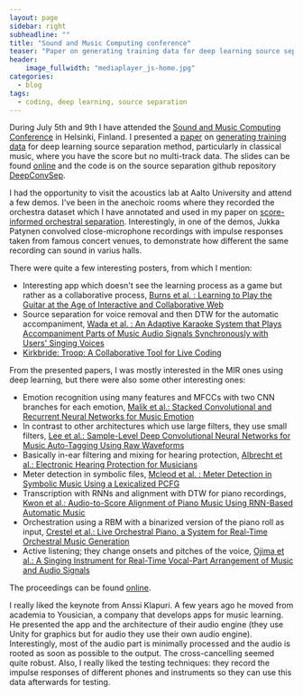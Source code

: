 ```yaml
---
layout: page
sidebar: right
subheadline: ""
title: "Sound and Music Computing conference"
teaser: "Paper on generating training data for deep learning source separation methods..."
header:
    image_fullwidth: "mediaplayer_js-home.jpg"
categories:
  - blog
tags:
  - coding, deep learning, source separation
---
```

During July 5th and 9th I have attended the [Sound and Music Computing Conference][1] in Helsinki, Finland. I presented a [paper][5] on [generating training data][4] for deep learning source separation method, particularly in classical music, where you have the score but no multi-track data. The slides can be found [online][3] and the code is on the source separation github repository [DeepConvSep][2].

I had the opportunity to visit the acoustics lab at Aalto University and attend a few demos. I've been in the anechoic rooms where they recorded the orchestra dataset which I have annotated and used in my paper on [score-informed orchestral separation][6]. Interestingly, in one of the demos, Jukka Patynen convolved close-microphone recordings with impulse responses taken from famous concert venues, to demonstrate how different the same recording can sound in varius halls.


There were quite a few interesting posters, from which I mention:

* Interesting app which doesn't see the learning process as a game but rather as a collaborative process, [Burns et al. : Learning to Play the Guitar at the Age of Interactive and Collaborative Web][8]
* Source separation for voice removal and then DTW for the automatic accompaniment, [Wada et al. : An Adaptive Karaoke System that Plays Accompaniment Parts of Music Audio Signals Synchronously with Users' Singing Voices][9]
* [Kirkbride: Troop: A Collaborative Tool for Live Coding][10]

From the presented papers, I was mostly interested in the MIR ones using deep learning, but there were also some other interesting ones:

* Emotion recognition using many features and MFCCs with two CNN branches for each emotion, [Malik et al.: Stacked Convolutional and Recurrent Neural Networks for Music Emotion][11]
* In contrast to other architectures which use large filters, they use small filters, [Lee et al.: Sample-Level Deep Convolutional Neural Networks for Music Auto-Tagging Using Raw Waveforms][12]
* Basically in-ear filtering and mixing for hearing protection, [Albrecht et al.: Electronic Hearing Protection for Musicians][13]
* Meter detection in symbolic files, [Mcleod et al. : Meter Detection in Symbolic Music Using a Lexicalized PCFG][14]
* Transcription with RNNs and alignment with DTW for piano recordings, [Kwon et al.: Audio-to-Score Alignment of Piano Music Using RNN-Based Automatic Music ][15]
* Orchestration using a RBM with a binarized version of the piano roll as input, [Crestel et al.: Live Orchestral Piano, a System for Real-Time Orchestral Music Generation][16]
* Active listening; they change onsets and pitches of the voice, [Ojima et al.: A Singing Instrument for Real-Time Vocal-Part Arrangement of Music and Audio Signals][17]

The proceedings can be found [online][7].

I really liked the keynote from Anssi Klapuri. A few years ago he moved from academia to Yousician, a company that develops apps for music learning. He presented the app and the architecture of their audio engine (they use Unity for graphics but for audio they use their own audio engine). Interestingly, most of the audio part is minimally processed and the audio is rooted as soon as possible to the output. The cross-cancelling seemed quite robust. Also, I really liked the testing techniques: they record the impulse responses of different phones and instruments so they can use this data afterwards for testing.


 [1]: https://smc2017.aalto.fi
 [2]: https://github.com/MTG/DeepConvSep
 [3]: https://drive.google.com/file/d/0Bxgc1jYXBwD6cngwSWRLU2FEbVU/view?usp=sharing
 [4]: https://www.upf.edu/web/mtg/news/-/asset_publisher/WM181VyAQipW/content/id/16769628/maximized#.WV99oPy6yRs
 [5]: https://mtg.upf.edu/node/3765
 [6]: https://www.hindawi.com/journals/jece/2016/8363507/
 [7]: https://smc2017.aalto.fi/proceedings.html
 [8]: https://smc2017.aalto.fi/media/materials/proceedings/SMC17_p77.pdf
 [9]: https://smc2017.aalto.fi/media/materials/proceedings/SMC17_p110.pdf
 [10]: https://smc2017.aalto.fi/media/materials/proceedings/SMC17_p104.pdf
 [11]: https://smc2017.aalto.fi/media/materials/proceedings/SMC17_p208.pdf
 [12]: https://smc2017.aalto.fi/media/materials/proceedings/SMC17_p220.pdf
 [13]: https://smc2017.aalto.fi/media/materials/proceedings/SMC17_p306.pdf
 [14]: https://smc2017.aalto.fi/media/materials/proceedings/SMC17_p373.pdf
 [15]: https://smc2017.aalto.fi/media/materials/proceedings/SMC17_p380.pdf
 [16]: https://smc2017.aalto.fi/media/materials/proceedings/SMC17_p434.pdf
 [17]: https://smc2017.aalto.fi/media/materials/proceedings/SMC17_p443.pdf




